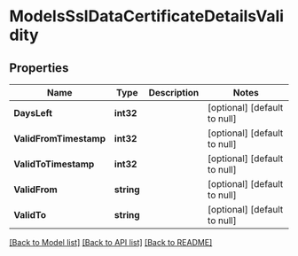 # ModelsSslDataCertificateDetailsValidity

## Properties
Name | Type | Description | Notes
------------ | ------------- | ------------- | -------------
**DaysLeft** | **int32** |  | [optional] [default to null]
**ValidFromTimestamp** | **int32** |  | [optional] [default to null]
**ValidToTimestamp** | **int32** |  | [optional] [default to null]
**ValidFrom** | **string** |  | [optional] [default to null]
**ValidTo** | **string** |  | [optional] [default to null]

[[Back to Model list]](../README.md#documentation-for-models) [[Back to API list]](../README.md#documentation-for-api-endpoints) [[Back to README]](../README.md)


